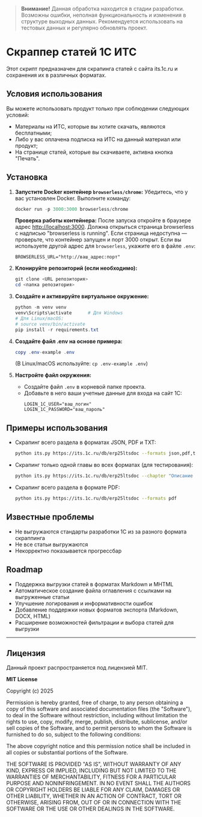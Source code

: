 
> **Внимание!**
> Данная обработка находится в стадии разработки. Возможны ошибки, неполная функциональность и изменения в структуре выходных данных.
> Рекомендуется использовать на тестовых данных и регулярно обновлять проект.

# Скраппер статей 1С ИТС

Этот скрипт предназначен для скрапинга статей с сайта its.1c.ru и сохранения их в различных форматах.


## Условия использования

Вы можете использовать продукт только при соблюдении следующих условий:

* Материалы на ИТС, которые вы хотите скачать, являются бесплатными;
* Либо у вас оплачена подписка на ИТС на данный материал или продукт;
* На странице статей, которые вы скачиваете, активна кнопка "Печать".

## Установка

1. **Запустите Docker контейнер `browserless/chrome`:**
   Убедитесь, что у вас установлен Docker. Выполните команду:
   ```powershell
   docker run -p 3000:3000 browserless/chrome
   ```
   **Проверка работы контейнера:**
   После запуска откройте в браузере адрес [http://localhost:3000](http://localhost:3000). Должна открыться страница browserless с надписью "browserless is running". Если страница недоступна — проверьте, что контейнер запущен и порт 3000 открыт.
   Если вы используете другой адрес для `browserless`, укажите его в файле `.env`:
   ```
   BROWSERLESS_URL="http://ваш_адрес:порт"
   ```

2. **Клонируйте репозиторий (если необходимо):**
   ```powershell
   git clone <URL репозитория>
   cd <папка репозитория>
   ```

3. **Создайте и активируйте виртуальное окружение:**
   ```powershell
   python -m venv venv
   venv\Scripts\activate      # Для Windows
   # Для Linux/macOS:
   # source venv/bin/activate
   pip install -r requirements.txt
   ```

6. **Создайте файл .env на основе примера:**
   ```powershell
   copy .env-example .env
   ```
   (В Linux/macOS используйте: `cp .env-example .env`)

5. **Настройте файл окружения:**
   *   Создайте файл `.env` в корневой папке проекта.
   *   Добавьте в него ваши учетные данные для входа на сайт 1С:
       ```
       LOGIN_1C_USER="ваш_логин"
       LOGIN_1C_PASSWORD="ваш_пароль"
       ```


## Примеры использования

* Скрапинг всего раздела в форматах JSON, PDF и TXT:
   ```bash
   python its.py https://its.1c.ru/db/erp25ltsdoc --formats json,pdf,txt
   ```

* Скрапинг только одной главы во всех форматах (для тестирования):
   ```bash
   python its.py https://its.1c.ru/db/erp25ltsdoc --chapter "Описание отдельных учетных задач"
   ```

* Скрапинг всего раздела в формате PDF:
   ```bash
   python its.py https://its.1c.ru/db/erp25ltsdoc --formats pdf
   ```



## Известные проблемы

* Не выгружаются стандарты разработки 1С из за разного формата скраппинга
* Не все статьи выгружаются
* Некорректно показывается прогрессбар

## Roadmap

- Поддержка выгрузки статей в форматах Markdown и MHTML
- Автоматическое создание файла оглавления с ссылками на выгруженные статьи
- Улучшение логирования и информативности ошибок
- Добавление поддержки новых форматов экспорта (Markdown, DOCX, HTML)
- Расширение возможностей фильтрации и выбора статей для выгрузки


---

## Лицензия

Данный проект распространяется под лицензией MIT.

**MIT License**

Copyright (c) 2025

Permission is hereby granted, free of charge, to any person obtaining a copy
of this software and associated documentation files (the "Software"), to deal
in the Software without restriction, including without limitation the rights
to use, copy, modify, merge, publish, distribute, sublicense, and/or sell
copies of the Software, and to permit persons to whom the Software is
furnished to do so, subject to the following conditions:

The above copyright notice and this permission notice shall be included in all
copies or substantial portions of the Software.

THE SOFTWARE IS PROVIDED "AS IS", WITHOUT WARRANTY OF ANY KIND, EXPRESS OR
IMPLIED, INCLUDING BUT NOT LIMITED TO THE WARRANTIES OF MERCHANTABILITY,
FITNESS FOR A PARTICULAR PURPOSE AND NONINFRINGEMENT. IN NO EVENT SHALL THE
AUTHORS OR COPYRIGHT HOLDERS BE LIABLE FOR ANY CLAIM, DAMAGES OR OTHER
LIABILITY, WHETHER IN AN ACTION OF CONTRACT, TORT OR OTHERWISE, ARISING FROM,
OUT OF OR IN CONNECTION WITH THE SOFTWARE OR THE USE OR OTHER DEALINGS IN THE
SOFTWARE.
